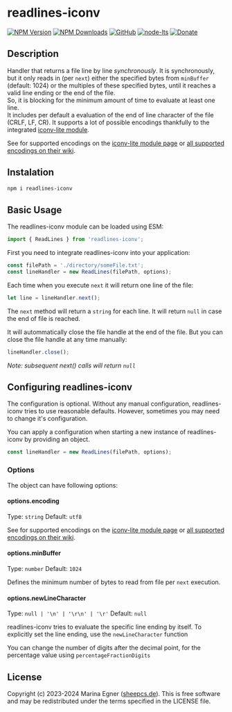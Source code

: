 # readlines-iconv

[![NPM Version](https://img.shields.io/npm/v/readlines-iconv.svg)](https://www.npmjs.com/package/readlines-iconv)
[![NPM Downloads](https://img.shields.io/npm/dt/readlines-iconv.svg)](https://www.npmjs.com/package/readlines-iconv)
[![GitHub](https://img.shields.io/github/license/SheepCreativeSoftware/readlines-iconv)](https://github.com/SheepCreativeSoftware/readlines-iconv)
[![node-lts](https://img.shields.io/node/v-lts/readlines-iconv)](https://www.npmjs.com/package/readlines-iconv)
[![Donate](https://img.shields.io/badge/Donate-PayPal-green.svg)](https://www.paypal.com/donate/?hosted_button_id=RG6PSXR828X94)


## Description
Handler that returns a file line by line *synchronously*.
It is synchronously, but it only reads in (per `next`) either the specified bytes from `minBuffer` (default: 1024) or the multiples of these specified bytes, until it reaches a valid line ending or the end of the file.  
So, it is blocking for the minimum amount of time to evaluate at least one line.  
It includes per default a evaluation of the end of line character of the file (CRLF, LF, CR).
It supports a lot of possible encodings thankfully to the integrated [iconv-lite module](https://www.npmjs.com/package/iconv-lite).


See for supported encodings on the [iconv-lite module page](https://www.npmjs.com/package/iconv-lite) or [all supported encodings on their wiki](https://github.com/ashtuchkin/iconv-lite/wiki/Supported-Encodings).

## Instalation
```bash
npm i readlines-iconv
```
## Basic Usage
The readlines-iconv module can be loaded using ESM:
```js
import { ReadLines } from 'readlines-iconv';
```

First you need to integrate readlines-iconv into your application:
```js
const filePath = './directory/someFile.txt';
const lineHandler = new ReadLines(filePath, options);
```

Each time when you execute `next` it will return one line of the file:
```js
let line = lineHandler.next();
```
The `next` method will return a `string` for each line.
It will return `null` in case the end of file is reached.

It will autommatically close the file handle at the end of the file.
But you can close the file handle at any time manually:
```js
lineHandler.close();
```
*Note: subsequent next() calls will return `null`*

## Configuring readlines-iconv
The configuration is optional. Without any manual configuration, readlines-iconv tries to use reasonable defaults.
However, sometimes you may need to change it's configuration.  

You can apply a configuration when starting a new instance of readlines-iconv by providing an object.
```js
const lineHandler = new ReadLines(filePath, options);
```

### Options
The object can have following options:

#### options.encoding

Type: `string` Default: `utf8`

See for supported encodings on the [iconv-lite module page](https://www.npmjs.com/package/iconv-lite) or [all supported encodings on their wiki](https://github.com/ashtuchkin/iconv-lite/wiki/Supported-Encodings).

#### options.minBuffer

Type: `number` Default: `1024`

Defines the minimum number of bytes to read from file per `next` execution.

#### options.newLineCharacter

Type: `null | '\n' | '\r\n' | '\r'` Default: `null`

readlines-iconv tries to evaluate the specific line ending by itself. 
To explicitly set the line ending, use the `newLineCharacter` function

You can change the number of digits after the decimal point, for the percentage value using `percentageFractionDigits`

## License
Copyright (c) 2023-2024 Marina Egner ([sheepcs.de](https://sheepcs.de)). This is free software and may be redistributed under the terms specified in the LICENSE file.
